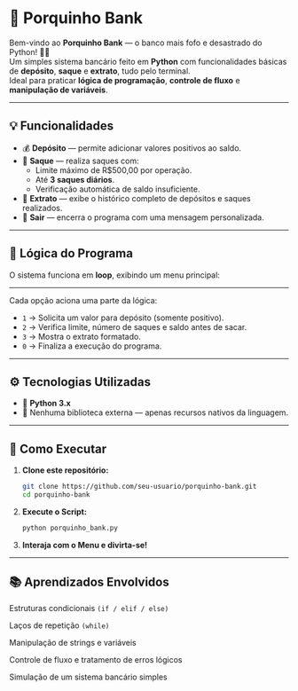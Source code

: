 # 🐷 Porquinho Bank

Bem-vindo ao **Porquinho Bank** — o banco mais fofo e desastrado do Python! 🏦✨  
Um simples sistema bancário feito em **Python** com funcionalidades básicas de **depósito**, **saque** e **extrato**, tudo pelo terminal.  
Ideal para praticar **lógica de programação**, **controle de fluxo** e **manipulação de variáveis**.

---

## 💡 Funcionalidades

- 💰 **Depósito** — permite adicionar valores positivos ao saldo.  
- 💸 **Saque** — realiza saques com:
  - Limite máximo de R$500,00 por operação.
  - Até **3 saques diários**.
  - Verificação automática de saldo insuficiente.
- 🧾 **Extrato** — exibe o histórico completo de depósitos e saques realizados.  
- 🚪 **Sair** — encerra o programa com uma mensagem personalizada.

---

## 🧠 Lógica do Programa

O sistema funciona em **loop**, exibindo um menu principal:

--- 


Cada opção aciona uma parte da lógica:

- `1` → Solicita um valor para depósito (somente positivo).  
- `2` → Verifica limite, número de saques e saldo antes de sacar.  
- `3` → Mostra o extrato formatado.  
- `0` → Finaliza a execução do programa.

---

## ⚙️ Tecnologias Utilizadas

- 🐍 **Python 3.x**
- 🧩 Nenhuma biblioteca externa — apenas recursos nativos da linguagem.

---

## 🚀 Como Executar

1. **Clone este repositório:**
   ```bash
   git clone https://github.com/seu-usuario/porquinho-bank.git
   cd porquinho-bank
   
2. **Execute o Script:**
   ```bash
   python porquinho_bank.py
   
3. **Interaja com o Menu e divirta-se!**

---

## 📚 Aprendizados Envolvidos

Estruturas condicionais `(if / elif / else)`

Laços de repetição `(while)`

Manipulação de strings e variáveis

Controle de fluxo e tratamento de erros lógicos

Simulação de um sistema bancário simples
